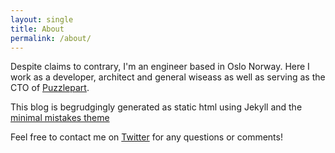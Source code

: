 ```yaml
---
layout: single
title: About
permalink: /about/
---
```


Despite claims to contrary, I'm an engineer based in Oslo Norway. Here I work as a developer, architect and general wiseass as well as serving as the CTO of [Puzzlepart](https://puzzlepart.com). 

This blog is begrudgingly generated as static html using Jekyll and the [minimal mistakes theme](https://mmistakes.github.io/minimal-mistakes)

Feel free to contact me on [Twitter](https://twitter.com/okmsPrime) for any questions or comments! 
